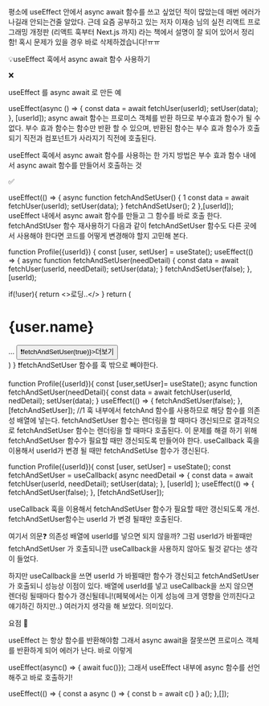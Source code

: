 평소에 useEffect 안에서 async await 함수를 쓰고 싶었던 적이 많았는데 매번 에러가 나길래 안되는건줄 알았다. 근데 요즘 공부하고 있는 저자 이재승 님의 실전 리액트 프로그래밍 개정판 (리액트 훅부터 Next.js 까지) 라는 책에서 설명이 잘 되어 있어서 정리함! 혹시 문제가 있을 경우 바로 삭제하겠습니다!ㅠㅠ

💡useEffect 훅에서 async await 함수 사용하기

❌

useEffect 를 async await 로 만든 예

useEffect(async () => {
const data = await fetchUser(userId);
setUser(data);
}, [userId]);
async await 함수는 프로미스 객체를 반환 하므로 부수효과 함수가 될 수 없다.
부수 효과 함수는 함수만 반환 할 수 있으며, 반환된 함수는 부수 효과 함수가 호출되기 직전과 컴포넌트가 사라지기 직전에 호출된다.

useEffect 훅에서 async await 함수를 사용하는 한 가지 방법은 부수 효과 함수 내에서 async await 함수를 만들어서 호출하는 것

✅

useEffect(() => {
async function fetchAndSetUser() { 1
	const data = await fetchUser(userId);
	setUser(data);
   }
   fetchAndSetUser(); 2
},[userId]);
useEffect 내에서 async await 함수를 만들고
그 함수를 바로 호출 한다.
fetchAndStUser 함수 재사용하기
다음과 같이 fetchAndSetUser 함수도 다른 곳에서 사용해야 한다면 코드를 어떻게 변경해야 할지 고민해 본다.

function Profile({userId}) {
  const [user, setUser] = useState();
  useEffect(() => {
  	async function fetchAndSetUser(needDetail) {
    	const data = await fetchUser(userId, needDetail);
        setUser(data);
    }
  fetchAndSetUser(false);
 },[userId);
 
 if(!user){
 return <>로딩..</>
 }
 return (
 <div>
 	<h1>{user.name}</h1>
    ...
    <button onClick={() => ❗️fetchAndSetUser(true)}>더보기</button>
    <UserDetail user={user >
 </div>
 )
 }
❗️fetchAndSetUser 함수를 훅 밖으로 빼야한다.

function Profile({userId}){
  const [user,setUser]= useState();
  async function fetchAndSetUser(needDetail){
    const data = await fetchUser(userId, nedDetail);
    setUser(data);
}
useEffect(() => {
fetchAndSetUser(false);
}, [fetchAndSetUser]); //1
훅 내부에서 fetchAnd 함수를 사용하므로 해당 함수를 의존성 배열에 넣는다.
fetchAndSetUser 함수는 렌더링을 할 때마다 갱신되므로 결과적으로 fetchAndSetUser 함수는 렌더링을 할 때마다 호출된다.
이 문제를 해결 하기 위해 fetchAndSetUser 함수가 필요할 때만 갱신되도록 만들어야 한다.
useCallback 훅을 이용해서 userId가 변경 될 때만 fetchAndSetUse 함수가 갱신된다.

function Profile({userId}){
	const [user, setUser] = useState();
    const fetchAndSetUser = useCallback(
    	async needDetail => {
        	const data = await fetchUser(userId, needDetail);
            setUser(data);
        },
        [userId]
      );
   useEffect(() => {
   fetchAndSetUser(false);
   }, [fetchAndSetUser]);
   
useCallback 훅을 이용해서 fetchAndSetUser 함수가 필요할 때만 갱신되도록 개선.
fetchAndSetUser함수는 userId 가 변경 될때만 호출된다.

여기서 의문❓
의존성 배열에 userId를 넣으면 되지 않을까? 그럼 userId가 바뀔때만 fetchAndSetUser 가 호출되니깐 useCallback을 사용하지 않아도 될것 같다는 생각이 들었다.

하지만 useCallback을 쓰면 userId 가 바뀔때만 함수가 갱신되고 fetchAndSetUser가 호출되니 성능상 이점이 있다. 배열에 userId를 넣고 useCallback을 쓰지 않으면 렌더링 될때마다 함수가 갱신될테니!(페북에서는 이게 성능에 크게 영향을 안끼친다고 얘기하긴 하지만..) 여러가지 생각을 해 보았다. 의미있다.

요점 🔔

useEffect 는 항상 함수를 반환해야함 그래서 async await을 잘못쓰면 프로미스 객체를 반환하게 되어 에러가 난다. 바로 이렇게

useEffect(async() => { await fuc()});
그래서 useEffect 내부에 async 함수를 선언해주고 바로 호출하기!

useEffect(() => {
	const a async () => {
    	const b = await c()
        }
    a();
},[]);
